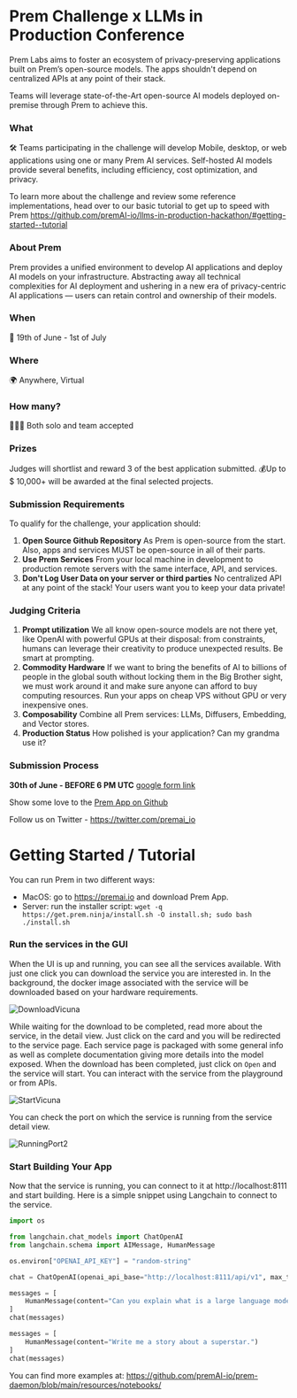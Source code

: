 # Prem Challenge x LLMs in Production Conference

Prem Labs aims to foster an ecosystem of privacy-preserving applications built on Prem’s open-source models. The apps shouldn't depend on centralized APIs at any point of their stack. 

Teams will leverage state-of-the-Art open-source AI models deployed on-premise through Prem to achieve this.

### What

🛠 Teams participating in the challenge will develop Mobile, desktop, or web applications using one or many Prem AI services. Self-hosted AI models provide several benefits, including efficiency, cost optimization, and privacy.

To learn more about the challenge and review some reference implementations,  head over to our basic tutorial to get up to speed with Prem https://github.com/premAI-io/llms-in-production-hackathon/#getting-started--tutorial

### About Prem

Prem provides a unified environment to develop AI applications and deploy AI models on your infrastructure. Abstracting away all technical complexities for AI deployment and ushering in a new era of privacy-centric AI applications — users can retain control and ownership of their models.

### When

📆 19th of June - 1st of July

### Where

🌍 Anywhere, Virtual

### How many?

🚶🚶🚶 Both solo and team accepted

### Prizes

Judges will shortlist and reward 3 of the best application submitted. 
💰Up to $ 10,000+ will be awarded at the final selected projects.

### Submission Requirements

To qualify for the challenge, your application should: 

1. **Open Source Github Repository** As Prem is open-source from the start. Also, apps and services MUST be open-source in all of their parts.
2. **Use Prem Services** From your local machine in development to production remote servers with the same interface, API, and services.
3. **Don't Log User Data on your server or third parties** No centralized API at any point of the stack! Your users want you to keep your data private!

### Judging Criteria

1. **Prompt utilization** We all know open-source models are not there yet, like OpenAI with powerful GPUs at their disposal: from constraints, humans can leverage their
creativity to produce unexpected results. Be smart at prompting.
2. **Commodity Hardware** If we want to bring the benefits of AI to billions of people in the global south without locking them in the Big Brother sight, we must work around it and make sure anyone can afford to buy computing resources. Run your apps on cheap VPS without GPU or very inexpensive ones.
3. **Composability** Combine all Prem services: LLMs, Diffusers, Embedding, and Vector stores.
4. **Production Status** How polished is your application? Can my grandma use it?

### Submission Process

**30th of June - BEFORE 6 PM UTC** [google form link](https://forms.gle/SHpQE1JtdSJAwo9S8)

Show some love to the [Prem App on Github](https://github.com/premAI-io/prem-app)

Follow us on Twitter - https://twitter.com/premai_io

# Getting Started / Tutorial

You can run Prem in two different ways:

- MacOS: go to https://premai.io and download Prem App.
- Server: run the installer script: `wget -q https://get.prem.ninja/install.sh -O install.sh; sudo bash ./install.sh`

### Run the services in the GUI

When the UI is up and running, you can see all the services available. With just one click you can download the service you are interested in. In the background, the docker image associated with the service will be downloaded based on your hardware requirements. 

![DownloadVicuna](https://github.com/premAI-io/llms-in-production-hackathon/assets/29598954/eb711c2a-2f67-46ad-af9f-b4afa05fcd12)

While waiting for the download to be completed, read more about the service, in the detail view. Just click on the card and you will be redirected to the service page. Each service page is packaged with some general info as well as complete documentation giving more details into the model exposed. When the download has been completed, just click on `Open` and the service will start. You can interact with the service from the playground or from APIs.

![StartVicuna](https://github.com/premAI-io/llms-in-production-hackathon/assets/29598954/3e225284-6e72-47be-b394-7956ee19cfc6)

You can check the port on which the service is running from the service detail view.

![RunningPort2](https://github.com/premAI-io/llms-in-production-hackathon/assets/29598954/e0fb120e-37cd-41e8-8329-ab8a38724308)

### Start Building Your App

Now that the service is running, you can connect to it at http://localhost:8111 and start building. Here is a simple snippet using Langchain to connect to the service.

```python
import os

from langchain.chat_models import ChatOpenAI
from langchain.schema import AIMessage, HumanMessage

os.environ["OPENAI_API_KEY"] = "random-string"

chat = ChatOpenAI(openai_api_base="http://localhost:8111/api/v1", max_tokens=128)

messages = [
    HumanMessage(content="Can you explain what is a large language model?")
]
chat(messages)

messages = [
    HumanMessage(content="Write me a story about a superstar.")
]
chat(messages)
```

You can find more examples at: https://github.com/premAI-io/prem-daemon/blob/main/resources/notebooks/
